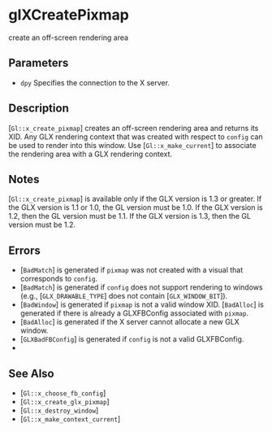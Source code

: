 # glXCreatePixmap
create an off-screen rendering area

## Parameters
- `dpy`
  Specifies the connection to the X server.

## Description
[`Gl::x_create_pixmap`] creates an off-screen rendering area and
  returns its XID. Any GLX rendering context that was created with
  respect to `config` can be used to render into this window. Use
  [`Gl::x_make_current`] to associate the rendering area with a GLX
  rendering context.

## Notes
[`Gl::x_create_pixmap`] is available only if the GLX version is 1.3 or
  greater.
If the GLX version is 1.1 or 1.0, the GL version must be 1.0. If the
  GLX version is 1.2, then the GL version must be 1.1. If the GLX
  version is 1.3, then the GL version must be 1.2.

## Errors
- [`BadMatch`] is generated if `pixmap` was not created with a visual
  that corresponds to `config`.
- [`BadMatch`] is generated if `config` does not support rendering to
  windows (e.g., [`GLX_DRAWABLE_TYPE`] does not contain
  [`GLX_WINDOW_BIT`]).
- [`BadWindow`] is generated if `pixmap` is not a valid window XID.
  [`BadAlloc`] is generated if there is already a GLXFBConfig associated
  with `pixmap`.
- [`BadAlloc`] is generated if the X server cannot allocate a new GLX
  window.
- [`GLXBadFBConfig`] is generated if `config` is not a valid
  GLXFBConfig.
- 

## See Also
- [`Gl::x_choose_fb_config`]
- [`Gl::x_create_glx_pixmap`]
- [`Gl::x_destroy_window`]
- [`Gl::x_make_context_current`]
